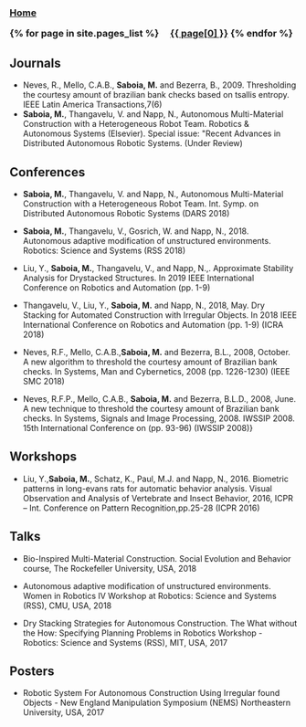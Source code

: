 
<h3 class="masthead-title">
<!-- <a href="/" title="Home">{{ site.title }}</a> -->
<a href="/" title="Home">Home</a>

{% for page in site.pages_list %}
  &nbsp;&nbsp;&nbsp;
  <a href="{{ page[1]  }}">{{ page[0] }}</a>
{% endfor %}
</h3>

## Journals

- Neves, R., Mello, C.A.B., **Saboia, M.** and Bezerra, B., 2009. Thresholding the courtesy amount of brazilian bank checks based on tsallis entropy. IEEE Latin America Transactions,7(6) 
- **Saboia, M.**, Thangavelu, V. and Napp, N., Autonomous Multi-Material Construction with a Heterogeneous Robot Team. Robotics & Autonomous Systems (Elsevier). Special issue: "Recent Advances in Distributed Autonomous Robotic Systems. (Under Review) 

## Conferences

- **Saboia, M.**, Thangavelu, V. and Napp, N., Autonomous Multi-Material Construction with a Heterogeneous Robot Team. Int. Symp. on Distributed Autonomous Robotic Systems (DARS 2018) 

- **Saboia, M.**, Thangavelu, V., Gosrich, W. and Napp, N., 2018. Autonomous adaptive modification of unstructured environments. Robotics: Science and Systems (RSS 2018)

- Liu, Y., **Saboia, M.**, Thangavelu, V., and Napp, N.,. Approximate Stability Analysis for Drystacked Structures. In 2019 IEEE International Conference on Robotics and Automation (pp. 1-9)

- Thangavelu, V., Liu, Y., **Saboia, M.** and Napp, N., 2018, May. Dry Stacking for Automated Construction with Irregular Objects. In 2018 IEEE International Conference on Robotics and Automation (pp. 1-9) (ICRA 2018)

- Neves, R.F., Mello, C.A.B.,**Saboia, M.** and Bezerra, B.L., 2008, October. A new algorithm to threshold the courtesy amount of Brazilian bank checks. In Systems, Man and Cybernetics, 2008  (pp. 1226-1230) (IEEE SMC 2018)

- Neves, R.F.P., Mello, C.A.B., **Saboia, M.** and Bezerra, B.L.D., 2008, June. A new technique to threshold the courtesy amount of Brazilian bank checks. In Systems, Signals and Image Processing, 2008. IWSSIP 2008. 15th International Conference on (pp. 93-96) (IWSSIP 2008)}

## Workshops

- Liu, Y.,**Saboia, M.**, Schatz, K., Paul, M.J. and Napp, N., 2016. Biometric patterns in long-evans rats for automatic behavior analysis. Visual Observation and Analysis of Vertebrate and Insect Behavior, 2016, ICPR – Int. Conference on Pattern Recognition,pp.25-28 (ICPR 2016)

## Talks
- Bio-Inspired Multi-Material Construction. Social Evolution and Behavior course, The Rockefeller University, USA, 2018

- Autonomous adaptive modification of unstructured environments. Women in Robotics IV Workshop at Robotics: Science and Systems (RSS), CMU, USA, 2018

- Dry Stacking Strategies for Autonomous Construction. The What without the How: Specifying Planning Problems in Robotics Workshop -  Robotics: Science and Systems (RSS), MIT, USA, 2017

## Posters
- Robotic System For Autonomous Construction Using Irregular found Objects - New England Manipulation Symposium (NEMS) Northeastern University, USA, 2017
    
